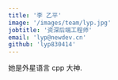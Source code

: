 ```yaml
---
title: '李 乙平'
image: '/images/team/lyp.jpg'
jobtitle: '资深后端工程师'
email: 'lyp@newdev.cn'
github: 'lyp830414'
---
```


她是外星语言 cpp 大神.
